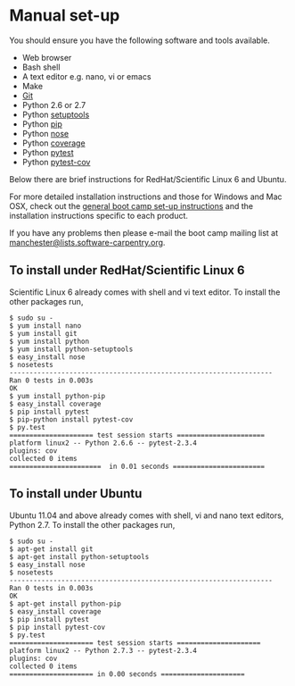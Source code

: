# Manual set-up

You should ensure you have the following software and tools available. 

* Web browser
* Bash shell
* A text editor e.g. nano, vi or emacs
* Make
* [Git](http://git-scm.com/)
* Python 2.6 or 2.7
* Python [setuptools](https://pypi.python.org/pypi/setuptools)
* Python [pip](https://pypi.python.org/pypi/pip)
* Python [nose](https://nose.readthedocs.org/en/latest/)
* Python [coverage](http://nedbatchelder.com/code/coverage/)
* Python [pytest](http://pytest.org/)
* Python [pytest-cov](https://pypi.python.org/pypi/pytest-cov)

Below there are brief instructions for RedHat/Scientific Linux 6 and Ubuntu. 

For more detailed installation instructions and those for Windows and Mac OSX, check out the [general boot camp set-up instructions](http://software-carpentry.org/setup/) and the installation instructions specific to each product.

If you have any problems then please e-mail the boot camp mailing list at [manchester@lists.software-carpentry.org](mailto:manchester@lists.software-carpentry.org).

## To install under RedHat/Scientific Linux 6

Scientific Linux 6 already comes with shell and vi text editor. To install the other packages run,

    $ sudo su -
    $ yum install nano
    $ yum install git
    $ yum install python
    $ yum install python-setuptools
    $ easy_install nose
    $ nosetests
    ------------------------------------------------------------------
    Ran 0 tests in 0.003s
    OK
    $ yum install python-pip
    $ easy_install coverage
    $ pip install pytest
    $ pip-python install pytest-cov
    $ py.test
    ===================== test session starts ======================
    platform linux2 -- Python 2.6.6 -- pytest-2.3.4
    plugins: cov
    collected 0 items 
    =======================  in 0.01 seconds =======================

## To install under Ubuntu

Ubuntu 11.04 and above already comes with shell, vi and nano text editors, Python 2.7. To install the other packages run,

    $ sudo su -
    $ apt-get install git
    $ apt-get install python-setuptools
    $ easy_install nose
    $ nosetests
    ------------------------------------------------------------------
    Ran 0 tests in 0.003s
    OK
    $ apt-get install python-pip
    $ easy_install coverage
    $ pip install pytest
    $ pip install pytest-cov
    $ py.test
    ===================== test session starts ===================== 
    platform linux2 -- Python 2.7.3 -- pytest-2.3.4
    plugins: cov
    collected 0 items 
    ===================== in 0.00 seconds ===================== 

